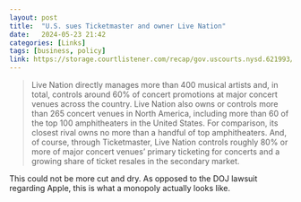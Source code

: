 ```yaml
---
layout: post
title:  "U.S. sues Ticketmaster and owner Live Nation"
date:   2024-05-23 21:42
categories: [Links]
tags: [business, policy]
link: https://storage.courtlistener.com/recap/gov.uscourts.nysd.621993/gov.uscourts.nysd.621993.1.0_1.pdf
---
```


>Live Nation directly manages more than 400 musical artists and, in total, controls around 60% of concert promotions at major concert venues across the country. Live Nation also owns or controls more than 265 concert venues in North America, including more than 60 of the top 100 amphitheaters in the United States. For comparison, its closest rival owns no more than a handful of top amphitheaters. And, of course, through Ticketmaster, Live Nation controls roughly 80% or more of major concert venues’ primary ticketing for concerts and a growing share of ticket resales in the secondary market.

This could not be more cut and dry. As opposed to the DOJ lawsuit regarding Apple, this is what a monopoly actually looks like.
